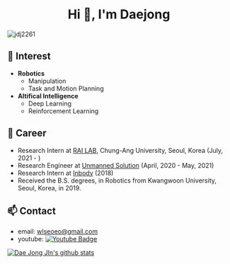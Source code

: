 <h1 align="center">Hi 👋, I'm Daejong</h1>

<p align="left"> <img src="https://komarev.com/ghpvc/?username=jdj2261" alt="jdj2261" /> </p>

## 🌱 Interest

- **Robotics**
  - Manipulation
  - Task and Motion Planning
- **Altifical Intelligence**
  - Deep Learning
  - Reinforcement Learning

## 🔭 Career

- Research Intern at [RAI LAB](https://sites.google.com/view/railab/home), Chung-Ang University, Seoul, Korea (July, 2021 - )
- Research Engineer at [Unmanned Solution](http://www.unmansol.com/) (April, 2020 - May, 2021)
- Research Intern at [Inbody](http://inbody.kr/kr/main/Main.aspx) (2018)
- Received the B.S. degrees, in Robotics from Kwangwoon University, Seoul, Korea, in 2019.

## 📫 Contact

- email: [wlseoeo@gmail.com](mailto:wlseoeo@gmail.com)
- youtube: [![Youtube Badge](https://img.shields.io/badge/Youtube-ff0000?style=flat-square&logo=youtube&link=https://www.youtube.com/channel/UCZO5wCDe0vTI7L3jyaNfj-g)](https://www.youtube.com/channel/UCZO5wCDe0vTI7L3jyaNfj-g)

[![Dae Jong JIn's github stats](https://github-readme-stats.vercel.app/api?username=jdj2261&theme=radical)](https://github.com/anuraghazra/github-readme-stats)

<!--
**jdj2261/jdj2261** is a ✨ _special_ ✨ repository because its `README.md` (this file) appears on your GitHub profile.

Here are some ideas to get you started:

- 🔭 I’m currently working on ...
- 🌱 I’m currently learning ...
- 👯 I’m looking to collaborate on ...
- 🤔 I’m looking for help with ...
- 💬 Ask me about ...
- 📫 How to reach me: ...
- 😄 Pronouns: ...
- ⚡ Fun fact: ...
-->
